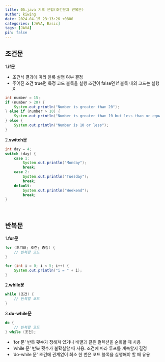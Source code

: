 ```yaml
---
title: 05.java 기초 문법(조건문과 반복문)
author: kiwing
date: 2024-04-15 23:13:26 +0800
categories: [JAVA, Basic]
tags: [JAVA]
pin: false
---
```


## 조건문
1.**if문**
- 조건식 결과에 따라 블록 실행 여부 결정
- 주어진 조건 true면 특정 코드 블록을 실행 조건이 false면 if 블록 내의 코드는 실행X

```java
int number = 15;
if (number > 20) {
    System.out.println("Number is greater than 20");
} else if (number > 10) {
    System.out.println("Number is greater than 10 but less than or equal to 20");
} else {
    System.out.println("Number is 10 or less");
}

```

2.**switch문**

```java
int day = 4;
switch (day) {
    case 1:
        System.out.println("Monday");
        break;
    case 2:
        System.out.println("Tuesday");
        break;
    default:
        System.out.println("Weekend");
        break;
}

```

<br>

## 반복문

1.**for문**
```java
for (초기화; 조건; 증감) {
    // 반복할 코드
}

for (int i = 0; i < 5; i++) {
    System.out.println("i = " + i);
}
```

2.**while문**
```java
while (조건) {
    // 반복할 코드
}
```

3.**do-while문**
```java
do {
    // 반복할 코드
} while (조건);
```
- 'for 문' 반복 횟수가 정해져 있거나 배열과 같은 컬렉션을 순회할 때 사용
- 'while 문' 반복 횟수가 불확실할 때 사용. 조건에 따라 루프를 계속할지 결정
- 'do-while 문' 조건에 관계없이 최소 한 번은 코드 블록을 실행해야 할 때 유용


[nodejs]: https://nodejs.org/
[starter]: https://github.com/cotes2020/chirpy-starter
[pages-workflow-src]: https://docs.github.com/en/pages/getting-started-with-github-pages/configuring-a-publishing-source-for-your-github-pages-site#publishing-with-a-custom-github-actions-workflow
[latest-tag]: https://github.com/cotes2020/jekyll-theme-chirpy/tags
